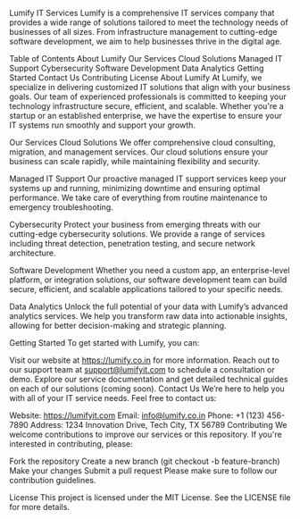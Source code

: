 Lumify IT Services
Lumify is a comprehensive IT services company that provides a wide range of solutions tailored to meet the technology needs of businesses of all sizes. From infrastructure management to cutting-edge software development, we aim to help businesses thrive in the digital age.

Table of Contents
About Lumify
Our Services
Cloud Solutions
Managed IT Support
Cybersecurity
Software Development
Data Analytics
Getting Started
Contact Us
Contributing
License
About Lumify
At Lumify, we specialize in delivering customized IT solutions that align with your business goals. Our team of experienced professionals is committed to keeping your technology infrastructure secure, efficient, and scalable. Whether you're a startup or an established enterprise, we have the expertise to ensure your IT systems run smoothly and support your growth.

Our Services
Cloud Solutions
We offer comprehensive cloud consulting, migration, and management services. Our cloud solutions ensure your business can scale rapidly, while maintaining flexibility and security.

Managed IT Support
Our proactive managed IT support services keep your systems up and running, minimizing downtime and ensuring optimal performance. We take care of everything from routine maintenance to emergency troubleshooting.

Cybersecurity
Protect your business from emerging threats with our cutting-edge cybersecurity solutions. We provide a range of services including threat detection, penetration testing, and secure network architecture.

Software Development
Whether you need a custom app, an enterprise-level platform, or integration solutions, our software development team can build secure, efficient, and scalable applications tailored to your specific needs.

Data Analytics
Unlock the full potential of your data with Lumify’s advanced analytics services. We help you transform raw data into actionable insights, allowing for better decision-making and strategic planning.

Getting Started
To get started with Lumify, you can:

Visit our website at https://lumify.co.in for more information.
Reach out to our support team at support@lumifyit.com to schedule a consultation or demo.
Explore our service documentation and get detailed technical guides on each of our solutions (coming soon).
Contact Us
We’re here to help you with all of your IT service needs. Feel free to contact us:

Website: https://lumifyit.com
Email: info@lumify.co.in
Phone: +1 (123) 456-7890
Address: 1234 Innovation Drive, Tech City, TX 56789
Contributing
We welcome contributions to improve our services or this repository. If you're interested in contributing, please:

Fork the repository
Create a new branch (git checkout -b feature-branch)
Make your changes
Submit a pull request
Please make sure to follow our contribution guidelines.

License
This project is licensed under the MIT License. See the LICENSE file for more details.
